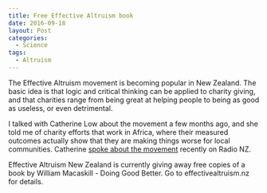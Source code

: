 ```yaml
---
title: Free Effective Altruism book
date: 2016-09-18
layout: Post
categories:
  - Science
tags:
  - Altruism
---
```


The Effective Altruism movement is becoming popular in New Zealand. The basic idea is that logic and critical thinking can be applied to charity giving, and that charities range from being great at helping people to being as good as useless, or even detrimental.

<!-- more -->

I talked with Catherine Low about the movement a few months ago, and she told me of charity efforts that work in Africa, where their measured outcomes actually show that they are making things worse for local communities. Catherine [spoke about the movement](http://www.radionz.co.nz/national/programmes/nights/audio/201815856/effective-altruism-how-to-do-good-better) recently on Radio NZ.

Effective Altruism New Zealand is currently giving away free copies of a book by William Macaskill - Doing Good Better. Go to effectivealtruism.nz for details.
